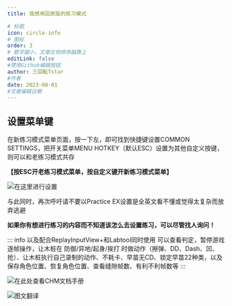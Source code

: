```yaml
---
title: 我想用回原版的练习模式

# 标题
icon: circle-info
# 图标
order: 3
# 数字越小，文章左侧排序越靠上
editLink: false
#禁用Github编辑按钮
author: 三回転Tstar
#作者
date: 2023-08-01
#文章编辑日期
---
```


## **设置菜单键**

在新练习模式菜单页面，按一下左，即可找到快捷键设置COMMON SETTINGS，把开关菜单MENU HOTKEY（默认ESC）设置为其他自定义按键，则可以和老练习模式共存

**【按ESC开老练习模式菜单，按自定义键开新练习模式菜单】**

![在这里进行设置](https://img.514.live/img/202308010912343.png)

与此同时，再次呼吁请不要以Practice EX设置是全英文看不懂或觉得太复杂而放弃逃避

**如果你有想进行练习的内容而不知道该怎么去设置练习，可以尽管找人询问！**

::: info 
以及配合ReplayInputView+和Labtool同时使用
可以查看判定，暂停游戏逐帧操作，让木桩在 防御/异地/起身/挨打 时做动作（擦弹、DD、Dash、凹、抢）、让木桩执行自己录制的动作、不耗卡、早苗无CD、锁定早苗22种类，以及保存角色位置、恢复角色位置、查看缝隙帧数、有利不利帧数等
:::

![在此处查看CHM文档手册](https://img.514.live/img/202308010915809.png)

![图文翻译](https://img.514.live/img/202308010915431.png)


